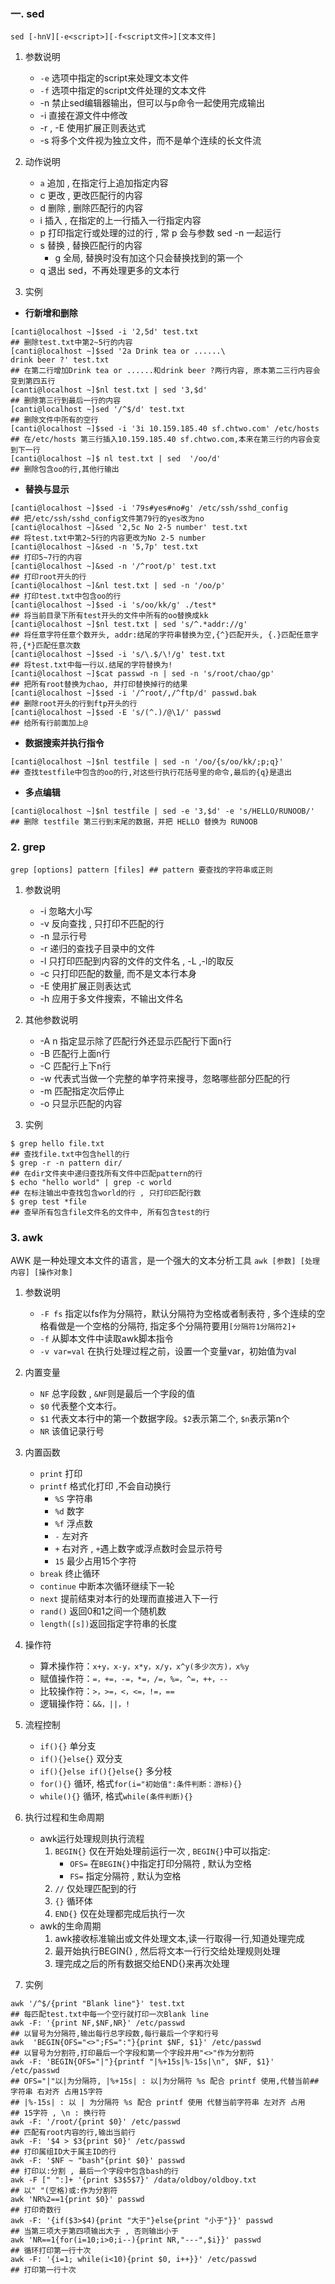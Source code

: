 ### 一. sed
`sed [-hnV][-e<script>][-f<script文件>][文本文件]`
1. 参数说明
	- `-e` 选项中指定的script来处理文本文件
	- `-f` 选项中指定的script文件处理的文本文件
	- -n 禁止sed编辑器输出，但可以与p命令一起使用完成输出
	- -i  直接在源文件中修改
	- -r , -E  使用扩展正则表达式
	- -s 将多个文件视为独立文件，而不是单个连续的长文件流

2. 动作说明
	- `a` 追加 , 在指定行上追加指定内容
	- c 更改 , 更改匹配行的内容
	- d 删除 , 删除匹配行的内容
	- i 插入 , 在指定的上一行插入一行指定内容
	- p 打印指定行或处理的过的行 , 常 p 会与参数 sed -n 一起运行
	- s 替换 , 替换匹配行的内容
		- g 全局, 替换时没有加这个只会替换找到的第一个
	- q  退出 sed，不再处理更多的文本行
		

4. 实例
 - **行新增和删除**
```shell
[canti@localhost ~]$sed -i '2,5d' test.txt
## 删除test.txt中第2~5行的内容
[canti@localhost ~]$sed '2a Drink tea or ......\
drink beer ?' test.txt
## 在第二行增加Drink tea or ......和drink beer ?两行内容, 原本第二三行内容会变到第四五行
[canti@localhost ~]$nl test.txt | sed '3,$d'
## 删除第三行到最后一行的内容
[canti@localhost ~]sed '/^$/d' test.txt
## 删除文件中所有的空行
[canti@localhost ~]$sed -i '3i 10.159.185.40 sf.chtwo.com' /etc/hosts
## 在/etc/hosts 第三行插入10.159.185.40 sf.chtwo.com,本来在第三行的内容会变到下一行
[canti@localhost ~]$ nl test.txt | sed  '/oo/d'
## 删除包含oo的行,其他行输出
```

- **替换与显示**

```shell
[canti@localhost ~]$sed -i '79s#yes#no#g' /etc/ssh/sshd_config
## 把/etc/ssh/sshd_config文件第79行的yes改为no
[canti@localhost ~]&sed '2,5c No 2-5 number' test.txt
## 将test.txt中第2~5行的内容更改为No 2-5 number
[canti@localhost ~]&sed -n '5,7p' test.txt
## 打印5~7行的内容
[canti@localhost ~]&sed -n '/^root/p' test.txt
## 打印root开头的行
[canti@localhost ~]&nl test.txt | sed -n '/oo/p'
## 打印test.txt中包含oo的行
[canti@localhost ~]$sed -i 's/oo/kk/g' ./test*
## 将当前目录下所有test开头的文件中所有的oo替换成kk
[canti@localhost ~]$nl test.txt | sed 's/^.*addr://g' 
## 将任意字符任意个数开头, addr:结尾的字符串替换为空,{^}匹配开头, {.}匹配任意字符,{*}匹配任意次数
[canti@localhost ~]$sed -i 's/\.$/\!/g' test.txt
## 将test.txt中每一行以.结尾的字符替换为!
[canti@localhost ~]$cat passwd -n | sed -n 's/root/chao/gp'
## 把所有root替换为chao, 并打印替换掉行的结果
[canti@localhost ~]$sed -i '/^root/,/^ftp/d' passwd.bak 
## 删除root开头的行到ftp开头的行
[canti@localhost ~]$sed -E 's/(^.)/@\1/' passwd
## 给所有行前面加上@
 ```

-  **数据搜索并执行指令**
```shell
[canti@localhost ~]$nl testfile | sed -n '/oo/{s/oo/kk/;p;q}'
## 查找testfile中包含的oo的行,对这些行执行花括号里的命令,最后的{q}是退出
```
	
- **多点编辑**
	 
```shell
[canti@localhost ~]$nl testfile | sed -e '3,$d' -e 's/HELLO/RUNOOB/'
## 删除 testfile 第三行到末尾的数据，并把 HELLO 替换为 RUNOOB
```


### 2. grep
`grep [options] pattern [files] ## pattern 要查找的字符串或正则`
1. 参数说明
	- -i 忽略大小写
	- -v 反向查找 , 只打印不匹配的行
	- -n 显示行号
	- -r 递归的查找子目录中的文件
	- -l 只打印匹配到内容的文件的文件名 , -L ,-l的取反
	- -c 只打印匹配的数量, 而不是文本行本身
	- -E  使用扩展正则表达式
	- -h 应用于多文件搜索，不输出文件名
	


2. 其他参数说明
	- -A n 指定显示除了匹配行外还显示匹配行下面n行
	- -B  匹配行上面n行
	- -C 匹配行上下n行
	- -w 代表式当做一个完整的单字符来搜寻，忽略哪些部分匹配的行
	- -m 匹配指定次后停止
	- -o  只显示匹配的内容
1. 实例
```shell
$ grep hello file.txt
## 查找file.txt中包含hell的行
$ grep -r -n pattern dir/
## 在dir文件夹中递归查找所有文件中匹配pattern的行
$ echo "hello world" | grep -c world
## 在标注输出中查找包含world的行 , 只打印匹配行数
$ grep test *file
## 查早所有包含file文件名的文件中, 所有包含test的行

```

### 3. awk
AWK 是一种处理文本文件的语言，是一个强大的文本分析工具
`awk [参数] [处理内容] [操作对象]`

1. 参数说明
	- `-F fs` 指定以fs作为分隔符，默认分隔符为空格或者制表符 , 多个连续的空格看做是一个空格的分隔符, 指定多个分隔符要用`[分隔符1分隔符2]+`
	- `-f` 从脚本文件中读取awk脚本指令
	- `-v var=val` 在执行处理过程之前，设置一个变量var，初始值为val

2. 内置变量
	- `NF`    总字段数 , `&NF`则是最后一个字段的值
	- `$0`    代表整个文本行。
	- `$1`    代表文本行中的第一个数据字段。`$2`表示第二个,  `$n`表示第n个
	- `NR`    该值记录行号

3. 内置函数
	- `print`    打印
	- `printf`  格式化打印 ,不会自动换行
		- `%S`  字符串
		- `%d`  数字
		- `%f`  浮点数
		- `-`   左对齐
		- `+`   右对齐 , `+`遇上数字或浮点数时会显示符号
		- `15` 最少占用15个字符
	- `break` 终止循环
	- `continue` 中断本次循环继续下一轮
	- `next` 提前结束对本行的处理而直接进入下一行
	- `rand()` 返回0和1之间一个随机数
	- `length([s])`返回指定字符串的长度

4. 操作符
	- 算术操作符：`x+y，x-y，x*y，x/y，x^y(多少次方)，x%y`
	- 赋值操作符：`=，+=，-=，*=，/=，%=，^=，++，--`
	- 比较操作符：`>，>=，<，<=，!=，==`
	- 逻辑操作符：`&&，||，!`
	

6. 流程控制 
	- `if(){}`   单分支
	- `if(){}else{}`   双分支
	- `if(){}else if(){}else{}`  多分枝
	- `for(){}`  循环, 格式`for(i="初始值":条件判断：游标){}`
	- `while(){}`  循环, 格式`while(条件判断){}`
		

8. 执行过程和生命周期
	- awk运行处理规则执行流程
		1. `BEGIN{}`   仅在开始处理前运行一次 , `BEGIN{}`中可以指定:
			- `OFS=` 在`BEGIN{}`中指定打印分隔符 , 默认为空格
			- `FS=` 指定分隔符 , 默认为空格
		1. `//`           仅处理匹配到的行
		2. `{}`           循环体
		3. `END{}`      仅在处理都完成后执行一次
	- awk的生命周期
		1. awk接收标准输出或文件处理文本,读一行取得一行,知道处理完成
		2. 最开始执行BEGIN{} , 然后将文本一行行交给处理规则处理
		3. 理完成之后的所有数据交给END{}来再次处理
	

3. 实例
```shell
awk '/^$/{print "Blank line"}' test.txt
## 每匹配test.txt中每一个空行就打印一次Blank line
awk -F: '{print NF,$NF,NR}' /etc/passwd
## 以冒号为分隔符,输出每行总字段数,每行最后一个字和行号
awk  'BEGIN{OFS="<>";FS=":"}{print $NF, $1}' /etc/passwd
## 以冒号为分割符,打印最后一个字段和第一个字段并用"<>"作为分割符
awk -F: 'BEGIN{OFS="|"}{printf "|%+15s|%-15s|\n", $NF, $1}' /etc/passwd
## OFS="|"以|为分隔符, |%+15s| : 以|为分隔符 %s 配合 printf 使用,代替当前## 字符串 右对齐 占用15字符
## |%-15s| : 以 | 为分隔符 %s 配合 printf 使用 代替当前字符串 左对齐 占用
## 15字符 , \n : 换行符
awk -F: '/root/{print $0}' /etc/passwd
## 匹配有root内容的行,输出当前行 
awk -F: '$4 > $3{print $0}' /etc/passwd
## 打印属组ID大于属主ID的行
awk -F: '$NF ~ "bash"{print $0}' passwd
## 打印以:分割 , 最后一个字段中包含bash的行
awk -F [" ":]+ '{print $3$5$7}' /data/oldboy/oldboy.txt
## 以" "(空格)或:作为分割符
awk 'NR%2==1{print $0}' passwd
## 打印奇数行
awk -F: '{if($3>$4){print "大于"}else{print "小于"}}' passwd
## 当第三项大于第四项输出大于 , 否则输出小于
awk 'NR==1{for(i=10;i>0;i--){print NR,"---",$i}}' passwd
## 循环打印第一行十次
awk -F: '{i=1; while(i<10){print $0, i++}}' /etc/passwd
## 打印第一行十次
```